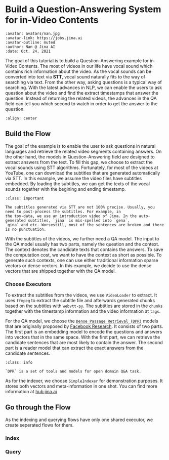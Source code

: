 # Build a Question-Answering System for in-Video Contents

```{article-info}
:avatar: avatars/nan.jpg
:avatar-link: https://jobs.jina.ai
:avatar-outline: muted
:author: Nan @ Jina AI
:date: Oct. 24, 2021
```

The goal of this tutorial is to build a Question-Answering example for in-Video Contents. 
The most of videos in our life have vocal sound which contains rich information about the video. 
As the vocal sounds can be converted into text via __STT__, vocal sound naturally fits to the way of searching via text.
From the other way, asking questions is a typical way of searching. With the latest advances in NLP, we can enable the users to ask question about the video and find the extract timestamps that answer the question.
Instead of returning the related videos, the advances in the QA field can tell you which second to watch in order to get the answer to the question.

```{figure} ../../.github/images/tutorial-video-qa.gif
:align: center
```

## Build the Flow

The goal of the example is to enable the user to ask questions in natural languages and retrieve the related video segments containing answers. On the other hand, the models in Question-Answering field are designed to extract answers from the text. To fill this gap, we choose to extract the vocal sounds using STT algorithms. 
Fortunately, for most of the videos at YouTube, one can download the subtitles that are generated automatically via STT. 
In this example, we assume the video files have subtitles embedded. By loading the subtitles, we can get the texts of the vocal sounds together with the begining and ending timestamp.

```{admonition} Note
:class: important

The subtitles generated via STT are not 100% precise. Usually, you need to post-process the subtitles. For example, in 
the toy-data, we use an introduction video of Jina. In the auto-generated subtitles, `jina` is mis-spelled into `gena`, 
`gina` and etc. Worsestill, most of the sentences are broken and there is no punctuation. 
```

With the subtitles of the videos, we further need a QA model. The input to the QA model usually has two parts, namely 
the question and the context. The context denotes the candidate texts that contains the answers. To save the 
computation cost, we want to have the context as short as possible. To generate such contexts, one can use either traditional information sparse vectors or dense vectors. In this example, we decide to use the dense vectors that are shipped together with the QA model.


### Choose Executors

To extract the subtitles from the videos, we use `VideoLoader` to extract. It uses `ffmpeg` to extract the subtitle file 
and afterwards generated chunks based on the subtitles with `webvtt-py`. The subtitles are stored in the `chunks` 
together with the timestamp information and the video information at `tags`.

<!--table_to_show_the_chunks-->

For the QA model, we choose the [`Dense Passage Retrieval (DPR)`](https://huggingface.co/transformers/model_doc/dpr.html) models that are originally proposed by [Facebook Research](https://github.com/facebookresearch/DPR). It consists of two parts. The first part is an embedding model to encode the questions and answers into vectors that in the same space. With the first part, we can retrieve the candidate sentences that are most likely to contain the answer. The second part is a reader model that can extract the exact answers from the candidate sentences.

```{admonition} Note
:class: info

`DPR` is a set of tools and models for open domain Q&A task.
```

As for the indexer, we choose `SimpleIndexer` for demonstration purposes. It stores both vectors and meta-information in
one shot. You can find more information at [hub.jina.ai](https://hub.jina.ai/executor/zb38xlt4)

## Go through the Flow
As the indexing and querying flows have only one shared executor, we create seperated flows for them.

### Index

<!--index.png-->

### Query

<!--query.png-->

